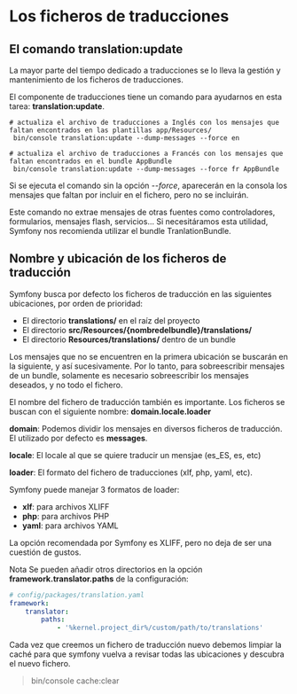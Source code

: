 Los ficheros de traducciones
============================

El comando translation:update
-----------------------------

La mayor parte del tiempo dedicado a traducciones se lo lleva la gestión y mantenimiento de los ficheros de traducciones.

El componente de traducciones tiene un comando para ayudarnos en esta tarea: **translation:update**.

```
# actualiza el archivo de traducciones a Inglés con los mensajes que faltan encontrados en las plantillas app/Resources/
 bin/console translation:update --dump-messages --force en

# actualiza el archivo de traducciones a Francés con los mensajes que faltan encontrados en el bundle AppBundle
 bin/console translation:update --dump-messages --force fr AppBundle
 ```

 Si se ejecuta el comando sin la opción *--force*, aparecerán en la consola los mensajes que faltan por incluir en el fichero, pero no se incluirán. 

 Este comando no extrae mensajes de otras fuentes como controladores, formularios, mensajes flash, servicios... Si necesitáramos esta utilidad, Symfony nos recomienda utilizar el bundle TranlationBundle.


Nombre y ubicación de los ficheros de traducción
------------------------------------------------

Symfony busca por defecto los ficheros de traducción en las siguientes ubicaciones, por orden de prioridad:

- El directorio **translations/** en el raíz del proyecto
- El directorio **src/Resources/{nombredelbundle}/translations/** 
- El directorio **Resources/translations/** dentro de un bundle

Los mensajes que no se encuentren en la primera ubicación se buscarán en la siguiente, y así sucesivamente. Por lo tanto, para sobreescribir mensajes de un bundle, solamente es necesario sobreescribir los mensajes deseados, y no todo el fichero.

El nombre del fichero de traducción también es importante. Los ficheros se buscan con el siguiente nombre:
**domain.locale.loader**

**domain**: Podemos dividir los mensajes en diversos ficheros de traducción. El utilizado por defecto es **messages**.

**locale**: El locale al que se quiere traducir un mensjae (es_ES, es, etc)

**loader**: El formato del fichero de traducciones (xlf, php, yaml, etc).

Symfony puede manejar 3 formatos de loader:

- **xlf**: para archivos XLIFF
- **php**: para archivos PHP
- **yaml**: para archivos YAML

La opción recomendada por Symfony es XLIFF, pero no deja de ser una cuestión de gustos.

Nota
Se pueden añadir otros directorios en la opción **framework.translator.paths** de la configuración:

```yml
# config/packages/translation.yaml
framework:
    translator:
        paths:
            - '%kernel.project_dir%/custom/path/to/translations'
```


Cada vez que creemos un fichero de traducción nuevo debemos limpiar la caché para que symfony vuelva a revisar todas las ubicaciones y descubra el nuevo fichero.

> bin/console cache:clear

